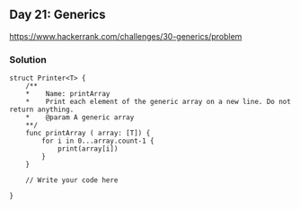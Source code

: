 ## Day 21: Generics
https://www.hackerrank.com/challenges/30-generics/problem

### Solution
```
struct Printer<T> {
	/**
	*    Name: printArray
	*    Print each element of the generic array on a new line. Do not return anything.
	*    @param A generic array
	**/
    func printArray ( array: [T]) {
        for i in 0...array.count-1 {
            print(array[i])
        }
    }
	
	// Write your code here
    
}
```
